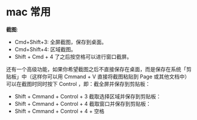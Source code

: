 # mac 常用

**截图**:

- Cmd+Shift+3: 全屏截图，保存到桌面。
- Cmd+Shift+4: 区域截图。
- Shift + Cmd + 4 了之后按空格可以进行窗口截屏。

还有一个高级功能，如果你希望截图之后不直接保存在桌面，而是保存在系统「剪贴板」中（这样你可以用 Cmmand + V 直接将截图粘贴到 Page 或其他文档中）可以在截图时同时按下 Control ，即：截全屏并保存到剪贴板：
- Shift + Cmmand + Control + 3 截取选择区域并保存到剪贴板：
- Shift + Cmmand + Control + 4 截取窗口并保存到剪贴板：
- Shift + Cmmand + Control + 4 + 空格

